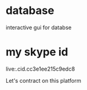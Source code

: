 # database
interactive gui for databse

# my skype id

live:.cid.cc3e1ee215c9edc8

Let's contract on this platform

